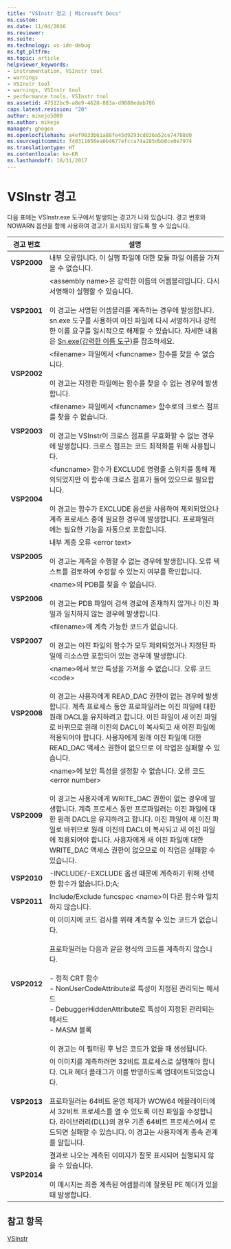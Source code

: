 ```yaml
---
title: "VSInstr 경고 | Microsoft Docs"
ms.custom: 
ms.date: 11/04/2016
ms.reviewer: 
ms.suite: 
ms.technology: vs-ide-debug
ms.tgt_pltfrm: 
ms.topic: article
helpviewer_keywords:
- instrumentation, VSInstr tool
- warnings
- VSInstr tool
- warnings, VSInstr tool
- performance tools, VSInstr tool
ms.assetid: 47512bc9-a8e9-4628-883a-d9888edab786
caps.latest.revision: "20"
author: mikejo5000
ms.author: mikejo
manager: ghogen
ms.openlocfilehash: a4ef9833b61a88fe45d9293cd036a52ce74788d0
ms.sourcegitcommit: f40311056ea0b4677efcca74a285dbb0ce0e7974
ms.translationtype: HT
ms.contentlocale: ko-KR
ms.lasthandoff: 10/31/2017
---
```

# <a name="vsinstr-warnings"></a>VSInstr 경고
다음 표에는 VSInstr.exe 도구에서 발생되는 경고가 나와 있습니다. 경고 번호와 NOWARN 옵션을 함께 사용하여 경고가 표시되지 않도록 할 수 있습니다.  
  
|경고 번호|설명|  
|--------------------|-----------------|  
|**VSP2000**|내부 오류입니다. 이 실행 파일에 대한 모듈 파일 이름을 가져올 수 없습니다.|  
|**VSP2001**|\<assembly name>은 강력한 이름의 어셈블리입니다. 다시 서명해야 실행할 수 있습니다.<br /><br /> 이 경고는 서명된 어셈블리를 계측하는 경우에 발생합니다. sn.exe 도구를 사용하여 이진 파일에 다시 서명하거나 강력한 이름 요구를 일시적으로 해제할 수 있습니다. 자세한 내용은 [Sn.exe(강력한 이름 도구)](/dotnet/framework/tools/sn-exe-strong-name-tool)를 참조하세요.|  
|**VSP2002**|\<filename> 파일에서 \<funcname> 함수를 찾을 수 없습니다.<br /><br /> 이 경고는 지정한 파일에는 함수를 찾을 수 없는 경우에 발생합니다.|  
|**VSP2003**|\<filename> 파일에서 \<funcname> 함수로의 크로스 점프를 찾을 수 없습니다.<br /><br /> 이 경고는 VSInstr이 크로스 점프를 무효화할 수 없는 경우에 발생합니다. 크로스 점프는 코드 최적화를 위해 사용됩니다.|  
|**VSP2004**|\<funcname> 함수가 EXCLUDE 명령줄 스위치를 통해 제외되었지만 이 함수에 크로스 점프가 들어 있으므로 필요합니다.<br /><br /> 이 경고는 함수가 EXCLUDE 옵션을 사용하여 제외되었으나 계측 프로세스 중에 필요한 경우에 발생합니다. 프로파일러에는 필요한 기능을 자동으로 포함합니다.|  
|**VSP2005**|내부 계층 오류 \<error text><br /><br /> 이 경고는 계측을 수행할 수 없는 경우에 발생합니다. 오류 텍스트를 검토하여 수정할 수 있는지 여부를 확인합니다.|  
|**VSP2006**|\<name>의 PDB를 찾을 수 없습니다.<br /><br /> 이 경고는 PDB 파일이 검색 경로에 존재하지 않거나 이진 파일과 일치하지 않는 경우에 발생합니다.|  
|**VSP2007**|\<filename>에 계측 가능한 코드가 없습니다.<br /><br /> 이 경고는 이진 파일의 함수가 모두 제외되었거나 지정된 파일에 리소스만 포함되어 있는 경우에 발생합니다.|  
|**VSP2008**|\<name>에서 보안 특성을 가져올 수 없습니다. 오류 코드 \<code><br /><br /> 이 경고는 사용자에게 READ_DAC 권한이 없는 경우에 발생합니다. 계측 프로세스 동안 프로파일러는 이진 파일에 대한 원래 DACL을 유지하려고 합니다. 이진 파일이 새 이진 파일로 바뀌므로 원래 이진의 DACL이 복사되고 새 이진 파일에 적용되어야 합니다. 사용자에게 원래 이진 파일에 대한 READ_DAC 액세스 권한이 없으므로 이 작업은 실패할 수 있습니다.|  
|**VSP2009**|\<name>에 보안 특성을 설정할 수 없습니다. 오류 코드 \<error number><br /><br /> 이 경고는 사용자에게 WRITE_DAC 권한이 없는 경우에 발생합니다. 계측 프로세스 동안 프로파일러는 이진 파일에 대한 원래 DACL을 유지하려고 합니다. 이진 파일이 새 이진 파일로 바뀌므로 원래 이진의 DACL이 복사되고 새 이진 파일에 적용되어야 합니다. 사용자에게 새 이진 파일에 대한 WRITE_DAC 액세스 권한이 없으므로 이 작업은 실패할 수 있습니다.|  
|**VSP2010**|-INCLUDE/-EXCLUDE 옵션 때문에 계측하기 위해 선택한 함수가 없습니다.D;A;|  
|**VSP2011**|Include/Exclude funcspec \<name>이 다른 함수와 일치하지 않습니다.|  
|**VSP2012**|이 이미지에 코드 검사를 위해 계측할 수 있는 코드가 없습니다.<br /><br /> 프로파일러는 다음과 같은 형식의 코드를 계측하지 않습니다.<br /><br /> -   정적 CRT 함수<br />-   NonUserCodeAttribute로 특성이 지정된 관리되는 메서드<br />-   DebuggerHiddenAttribute로 특성이 지정된 관리되는 메서드<br />-   MASM 블록<br /><br /> 이 경고는 이 필터링 후 남은 코드가 없을 때 생성됩니다.|  
|**VSP2013**|이 이미지를 계측하려면 32비트 프로세스로 실행해야 합니다. CLR 헤더 플래그가 이를 반영하도록 업데이트되었습니다.<br /><br /> 프로파일러는 64비트 운영 체제가 WOW64 에뮬레이터에서 32비트 프로세스를 열 수 있도록 이진 파일을 수정합니다. 라이브러리(DLL)의 경우 기존 64비트 프로세스에서 로드되면 실패할 수 있습니다. 이 경고는 사용자에게 종속 관계를 알립니다.|  
|**VSP2014**|결과로 나오는 계측된 이미지가 잘못 표시되어 실행되지 않을 수 있습니다.<br /><br /> 이 메시지는 최종 계측된 어셈블리에 잘못된 PE 헤더가 있을 때 발생합니다.|  
  
## <a name="see-also"></a>참고 항목  
 [VSInstr](../profiling/vsinstr.md)